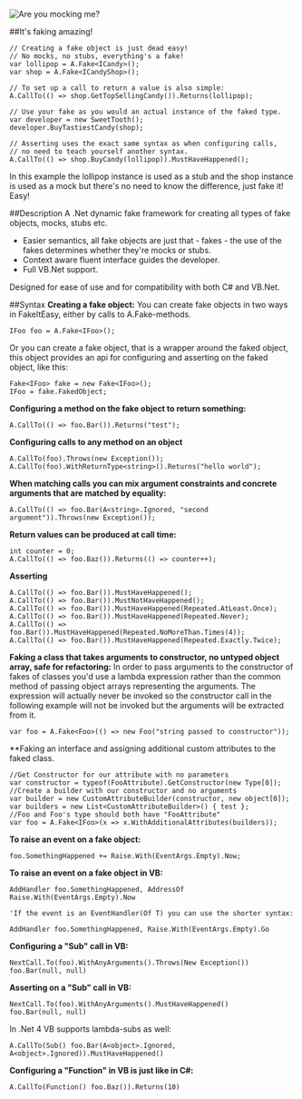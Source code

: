 ![Are you mocking me?](http://lh5.ggpht.com/_iTnDnty4mRk/TFsS15Nuu7I/AAAAAAAAANM/EuX4rAhiF0s/FakingMock.png)

##It's faking amazing!

    // Creating a fake object is just dead easy!
    // No mocks, no stubs, everything's a fake!
    var lollipop = A.Fake<ICandy>();
    var shop = A.Fake<ICandyShop>();
    
    // To set up a call to return a value is also simple:
    A.CallTo(() => shop.GetTopSellingCandy()).Returns(lollipop);
    
    // Use your fake as you would an actual instance of the faked type.
    var developer = new SweetTooth();
    developer.BuyTastiestCandy(shop);
    
    // Asserting uses the exact same syntax as when configuring calls,
    // no need to teach yourself another syntax.
    A.CallTo(() => shop.BuyCandy(lollipop)).MustHaveHappened();

In this example the lollipop instance is used as a stub and the shop instance is used as a mock but there's no need to know the difference, just fake it! Easy!

##Description
A .Net dynamic fake framework for creating all types of fake objects, mocks, stubs etc.

* Easier semantics, all fake objects are just that - fakes - the use of the fakes determines whether they're mocks or stubs.
* Context aware fluent interface guides the developer.
* Full VB.Net support.

Designed for ease of use and for compatibility with both C# and VB.Net.

##Syntax
**Creating a fake object:**
You can create fake objects in two ways in FakeItEasy, either by calls to A.Fake-methods.

    IFoo foo = A.Fake<IFoo>();

Or you can create a fake object, that is a wrapper around the faked object, this object provides an api for configuring and asserting on the faked object, like this:

    Fake<IFoo> fake = new Fake<IFoo>();
    IFoo = fake.FakedObject;

**Configuring a method on the fake object to return something:**

    A.CallTo(() => foo.Bar()).Returns("test");

**Configuring calls to any method on an object**

    A.CallTo(foo).Throws(new Exception());
    A.CallTo(foo).WithReturnType<string>().Returns("hello world");

**When matching calls you can mix argument constraints and concrete arguments that are matched by equality:**

    A.CallTo(() => foo.Bar(A<string>.Ignored, "second argument")).Throws(new Exception());

**Return values can be produced at call time:**

    int counter = 0;
    A.CallTo(() => foo.Baz()).Returns(() => counter++);

**Asserting**

    A.CallTo(() => foo.Bar()).MustHaveHappened();
    A.CallTo(() => foo.Bar()).MustNotHaveHappened();
    A.CallTo(() => foo.Bar()).MustHaveHappened(Repeated.AtLeast.Once);
    A.CallTo(() => foo.Bar()).MustHaveHappened(Repeated.Never);
    A.CallTo(() => foo.Bar()).MustHaveHappened(Repeated.NoMoreThan.Times(4));
    A.CallTo(() => foo.Bar()).MustHaveHappened(Repeated.Exactly.Twice);

**Faking a class that takes arguments to constructor, no untyped object array, safe for refactoring:**
In order to pass arguments to the constructor of fakes of classes you'd use a lambda expression rather than the common method of passing object arrays representing the arguments. The expression will actually never be invoked so the constructor call in the following example will not be invoked but the arguments will be extracted from it.

    var foo = A.Fake<Foo>(() => new Foo("string passed to constructor"));

**Faking an interface and assigning additional custom attributes to the faked class.

    //Get Constructor for our attribute with no parameters
    var constructor = typeof(FooAttribute).GetConstructor(new Type[0]);
    //Create a builder with our constructor and no arguments
    var builder = new CustomAttributeBuilder(constructor, new object[0]);
    var builders = new List<CustomAttributeBuilder>() { test };
    //Foo and Foo's type should both have "FooAttribute"
    var foo = A.Fake<IFoo>(x => x.WithAdditionalAttributes(builders));
  
**To raise an event on a fake object:**

    foo.SomethingHappened += Raise.With(EventArgs.Empty).Now;

**To raise an event on a fake object in VB:**

    AddHandler foo.SomethingHappened, AddressOf Raise.With(EventArgs.Empty).Now

    'If the event is an EventHandler(Of T) you can use the shorter syntax:

    AddHandler foo.SomethingHappened, Raise.With(EventArgs.Empty).Go

**Configuring a "Sub" call in VB:**

    NextCall.To(foo).WithAnyArguments().Throws(New Exception())
    foo.Bar(null, null)

**Asserting on a "Sub" call in VB:**

    NextCall.To(foo).WithAnyArguments().MustHaveHappened()
    foo.Bar(null, null)

In .Net 4 VB supports lambda-subs as well:

    A.CallTo(Sub() foo.Bar(A<object>.Ignored, A<object>.Ignored)).MustHaveHappened()

**Configuring a "Function" in VB is just like in C#:**

    A.CallTo(Function() foo.Baz()).Returns(10)